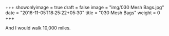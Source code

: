 +++
showonlyimage = true
draft = false
image = "img/030 Mesh Bags.jpg"
date = "2016-11-05T18:25:22+05:30"
title = "030 Mesh Bags"
weight = 0
+++

And I would walk 10,000 miles.


